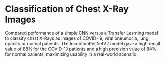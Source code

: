 # Classification of Chest X-Ray Images
Compared performance of a simple CNN versus a Transfer Learning model to classify chest X-Rays as images of COVID-19, viral pneumonia, lung opacity or normal patients. The InceptionResNetV2 model gave a high recall value of 88% for the COVID-19 patients and a high precision value of 84% for normal patients, maximizing usability in a real-world scenario.
